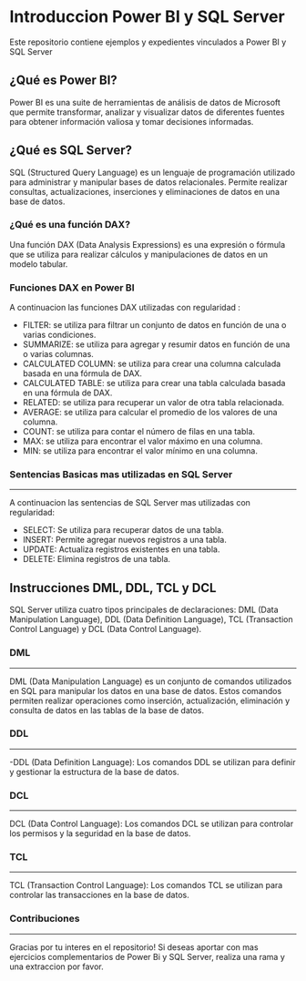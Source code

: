 #  Introduccion Power BI y SQL Server
 Este repositorio contiene ejemplos y expedientes vinculados a Power BI y SQL Server
##  ¿Qué es Power BI?
Power BI es una suite de herramientas de análisis de datos de Microsoft que permite transformar, analizar y visualizar datos de diferentes fuentes para obtener información valiosa y tomar decisiones informadas.
## ¿Qué es SQL Server?

SQL (Structured Query Language) es un lenguaje de programación utilizado para administrar y manipular bases de datos relacionales. Permite realizar consultas, actualizaciones, inserciones y eliminaciones de datos en una base de datos.
### ¿Qué es una función DAX?

Una función DAX (Data Analysis Expressions) es una expresión o fórmula que se utiliza para realizar cálculos y manipulaciones de datos en un modelo tabular.

### Funciones DAX en Power BI

A continuacion las funciones DAX utilizadas con regularidad :

- FILTER: se utiliza para filtrar un conjunto de datos en función de una o varias condiciones.
- SUMMARIZE: se utiliza para agregar y resumir datos en función de una o varias columnas.
- CALCULATED COLUMN: se utiliza para crear una columna calculada basada en una fórmula de DAX.
- CALCULATED TABLE: se utiliza para crear una tabla calculada basada en una fórmula de DAX.
- RELATED: se utiliza para recuperar un valor de otra tabla relacionada.
- AVERAGE: se utiliza para calcular el promedio de los valores de una columna.
- COUNT: se utiliza para contar el número de filas en una tabla.
- MAX: se utiliza para encontrar el valor máximo en una columna.
- MIN: se utiliza para encontrar el valor mínimo en una columna.

### Sentencias Basicas mas utilizadas en SQL Server
------------
A continuacion las sentencias de SQL Server mas utilizadas con regularidad:
   -  SELECT: Se utiliza para recuperar datos de una tabla.
   - INSERT: Permite agregar nuevos registros a una tabla.
   -  UPDATE: Actualiza registros existentes en una tabla.
   -  DELETE: Elimina registros de una tabla.

## Instrucciones DML, DDL, TCL y DCL
SQL Server utiliza cuatro tipos principales de declaraciones: DML (Data Manipulation Language), DDL (Data Definition Language), TCL (Transaction Control Language) y DCL (Data Control Language).
###  DML  
------------
DML (Data Manipulation Language) es un conjunto de comandos utilizados en SQL para 
manipular los datos en una base de datos. Estos comandos permiten realizar operaciones como inserción, actualización, eliminación y consulta de datos en las tablas de la base de datos. 
###  DDL  
------------
-DDL (Data Definition Language): Los comandos DDL se utilizan para definir y gestionar la estructura de la base de datos.
###  DCL
------------
DCL (Data Control Language): Los comandos DCL se utilizan para controlar los permisos y la seguridad en la base de datos.
###  TCL
------------
TCL (Transaction Control Language): Los comandos TCL se utilizan para controlar las transacciones en la base de datos.

### Contribuciones
------------
Gracias por tu interes en el repositorio! Si deseas aportar con mas ejercicios complementarios de Power Bi y SQL Server, realiza una rama y una extraccion por favor.
